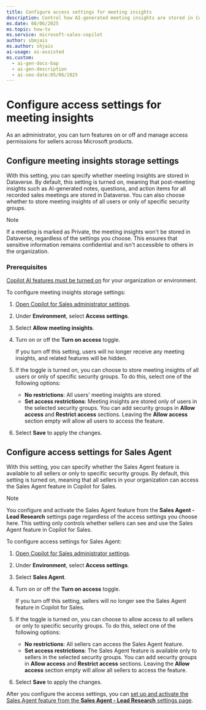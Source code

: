 ```yaml
---
title: Configure access settings for meeting insights
description: Control how AI-generated meeting insights are stored in Copilot for Sales with customizable access settings for better data governance.
ms.date: 08/06/2025
ms.topic: how-to
ms.service: microsoft-sales-copilot
author: sbmjais
ms.author: shjais
ai-usage: ai-assisted
ms.custom:
  - ai-gen-docs-bap
  - ai-gen-description
  - ai-seo-date:05/06/2025
---
```


# Configure access settings for meeting insights

As an administrator, you can turn features on or off and manage access permissions for sellers across Microsoft products.

## Configure meeting insights storage settings

With this setting, you can specify whether meeting insights are stored in Dataverse. By default, this setting is turned on, meaning that post-meeting insights such as AI-generated notes, questions, and action items for all recorded sales meetings are stored in Dataverse. You can also choose whether to store meeting insights of all users or only of specific security groups.

> [!NOTE]
> If a meeting is marked as Private, the meeting insights won't be stored in Dataverse, regardless of the settings you choose. This ensures that sensitive information remains confidential and isn't accessible to others in the organization.

### Prerequisites

[Copilot AI features must be turned on](suggested-replies.md) for your organization or environment.

To configure meeting insights storage settings:

1. [Open Copilot for Sales administrator settings](./administrator-settings-for-viva-sales.md#access-administrator-settings).

2. Under **Environment**, select **Access settings**.

3. Select **Allow meeting insights**. 

4. Turn on or off the **Turn on access** toggle.
    
    If you turn off this setting, users will no longer receive any meeting insights, and related features will be hidden.

1. If the toggle is turned on, you can choose to store meeting insights of all users or only of specific security groups. To do this, select one of the following options:
    - **No restrictions**: All users' meeting insights are stored.
    - **Set access restrictions**: Meeting insights are stored only of users in the selected security groups. You can add security groups in **Allow access** and **Restrict access** sections. Leaving the **Allow access** section empty will allow all users to access the feature. 

1. Select **Save** to apply the changes.

## Configure access settings for Sales Agent

With this setting, you can specify whether the Sales Agent feature is available to all sellers or only to specific security groups. By default, this setting is turned on, meaning that all sellers in your organization can access the Sales Agent feature in Copilot for Sales.

> [!NOTE]
> You configure and activate the Sales Agent feature from the **Sales Agent - Lead Research** settings page regardless of the access settings you choose here. This setting only controls whether sellers can see and use the Sales Agent feature in Copilot for Sales.

To configure access settings for Sales Agent:

1. [Open Copilot for Sales administrator settings](./administrator-settings-for-viva-sales.md#access-administrator-settings).
1. Under **Environment**, select **Access settings**.
1. Select **Sales Agent**.
1. Turn on or off the **Turn on access** toggle.

    If you turn off this setting, sellers will no longer see the Sales Agent feature in Copilot for Sales.
1. If the toggle is turned on, you can choose to allow access to all sellers or only to specific security groups. To do this, select one of the following options:
    - **No restrictions**: All sellers can access the Sales Agent feature.
    - **Set access restrictions**: The Sales Agent feature is available only to sellers in the selected security groups. You can add security groups in **Allow access** and **Restrict access** sections. Leaving the **Allow access** section empty will allow all sellers to access the feature.
1. Select **Save** to apply the changes.

After you configure the access settings, you can [set up and activate the Sales Agent feature from the **Sales Agent - Lead Research** settings page](set-up-sales-agent.md).

